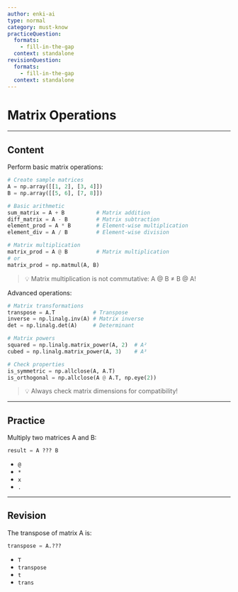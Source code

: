 ```yaml
---
author: enki-ai
type: normal
category: must-know
practiceQuestion:
  formats:
    - fill-in-the-gap
  context: standalone
revisionQuestion:
  formats:
    - fill-in-the-gap
  context: standalone
---
```


# Matrix Operations

---

## Content

Perform basic matrix operations:

```python
# Create sample matrices
A = np.array([[1, 2], [3, 4]])
B = np.array([[5, 6], [7, 8]])

# Basic arithmetic
sum_matrix = A + B          # Matrix addition
diff_matrix = A - B         # Matrix subtraction
element_prod = A * B        # Element-wise multiplication
element_div = A / B         # Element-wise division

# Matrix multiplication
matrix_prod = A @ B         # Matrix multiplication
# or
matrix_prod = np.matmul(A, B)
```

> 💡 Matrix multiplication is not commutative: A @ B ≠ B @ A!

Advanced operations:

```python
# Matrix transformations
transpose = A.T            # Transpose
inverse = np.linalg.inv(A) # Matrix inverse
det = np.linalg.det(A)     # Determinant

# Matrix powers
squared = np.linalg.matrix_power(A, 2)  # A²
cubed = np.linalg.matrix_power(A, 3)    # A³

# Check properties
is_symmetric = np.allclose(A, A.T)
is_orthogonal = np.allclose(A @ A.T, np.eye(2))
```

> 💡 Always check matrix dimensions for compatibility!

---

## Practice

Multiply two matrices A and B:

```python
result = A ??? B
```

- `@`
- `*`
- `x`
- `.`

---

## Revision

The transpose of matrix A is:

```python
transpose = A.???
```

- `T`
- `transpose`
- `t`
- `trans`